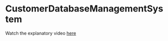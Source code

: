 # CustomerDatabaseManagementSystem
Watch the explanatory video [here](https://vimeo.com/779863386/0afa14bb9a)
